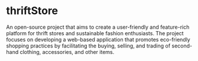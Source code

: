# thriftStore
An open-source project that aims to create a user-friendly and feature-rich platform for thrift stores and sustainable fashion enthusiasts. The project focuses on developing a web-based application that promotes eco-friendly shopping practices by facilitating the buying, selling, and trading of second-hand clothing, accessories, and other items.
